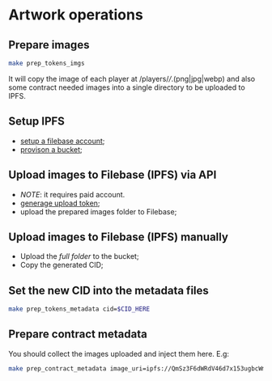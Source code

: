 # Artwork operations

## Prepare images

```sh
make prep_tokens_imgs
```

It will copy the image of each player at /players/*/*.(png|jpg|webp) and also some contract needed images into a single directory to be uploaded to IPFS.

## Setup IPFS
- [setup a filebase account](../docs/filebase.md#setup-an-account);
- [provison a bucket](../docs/filebase.md#provision-a-bucket);

## Upload images to Filebase (IPFS) via API 
- *NOTE*: it requires paid account.
- [generage upload token](../docs/filebase.md#access-keys);
- upload the prepared images folder to Filebase;

## Upload images to Filebase (IPFS) manually
- Upload the *full folder* to the bucket;
- Copy the generated CID;

## Set the new CID into the metadata files

```sh
make prep_tokens_metadata cid=$CID_HERE
```

## Prepare contract metadata

You should collect the images uploaded and inject them here. E.g:

```sh
make prep_contract_metadata image_uri=ipfs://QmSz3F6dWRdV46d7x153ugbcWmcMYxuTVzPqbgSuh299JA/main_image.jpg banner_image=ipfs://QmSz3F6dWRdV46d7x153ugbcWmcMYxuTVzPqbgSuh299JA/banner_image.avif featured_image=ipfs://QmSz3F6dWRdV46d7x153ugbcWmcMYxuTVzPqbgSuh299JA/featured_image.webp prepared_dir=./artworks/prepared_metadata owner_address=0x93939nj3845082ea4C449D6Eb84789eD34988936b
```

